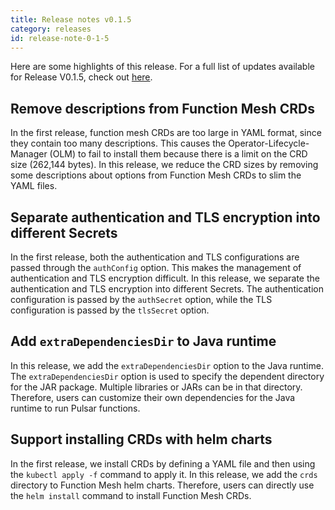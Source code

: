 ```yaml
---
title: Release notes v0.1.5
category: releases
id: release-note-0-1-5
---
```



Here are some highlights of this release. For a full list of updates available for Release V0.1.5, check out [here](https://github.com/streamnative/function-mesh/releases/tag/v0.1.5).

## Remove descriptions from Function Mesh CRDs

In the first release, function mesh CRDs are too large in YAML format, since they contain too many descriptions. This causes the Operator-Lifecycle-Manager (OLM) to fail to install them because there is a limit on the CRD size (262,144 bytes). In this release, we reduce the CRD sizes by removing some descriptions about options from Function Mesh CRDs to slim the YAML files.

## Separate authentication and TLS encryption into different Secrets

In the first release, both the authentication and TLS configurations are passed through the `authConfig` option. This makes the management of authentication and TLS encryption difficult. In this release, we separate the authentication and TLS encryption into different Secrets. The authentication configuration is passed by the `authSecret` option, while the TLS configuration is passed by the `tlsSecret` option.

## Add `extraDependenciesDir` to Java runtime

In this release, we add the `extraDependenciesDir` option to the Java runtime. The `extraDependenciesDir` option is used to specify the dependent directory for the JAR package. Multiple libraries or JARs can be in that directory. Therefore, users can customize their own dependencies for the Java runtime to run Pulsar functions.

## Support installing CRDs with helm charts

In the first release, we install CRDs by defining a YAML file and then using the `kubectl apply -f` command to apply it. In this release, we add the `crds` directory to Function Mesh helm charts. Therefore, users can directly use the `helm install` command to install Function Mesh CRDs.
